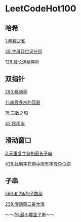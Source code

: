 # LeetCodeHot100

## 哈希

[1.两数之和](hash/twoSum.md)

[49.字母异位词分组](hash/groupAnagrams.md)

[128.最长连续序列](hash/longestConsecutive.md)

## 双指针

[283.移动零](twoPointer/moveZeroes.md)

[11.盛最多水的容器](twoPointer/maxArea.md)

[15.三数之和](twoPointer/threeSum.md)

[42.接雨水](twoPointer/trap.md)

## 滑动窗口

[3.无重复字符的最长子串](slidingWindow/lengthOfLongestSubstring.md)

[438.找到字符串中所有字母异位词](slidingWindow/findAnagrams.md)

## 子串

[560.和为k的子数组]()

[239.滑动窗口最大值]()

～～[76.最小覆盖子串]()～～
